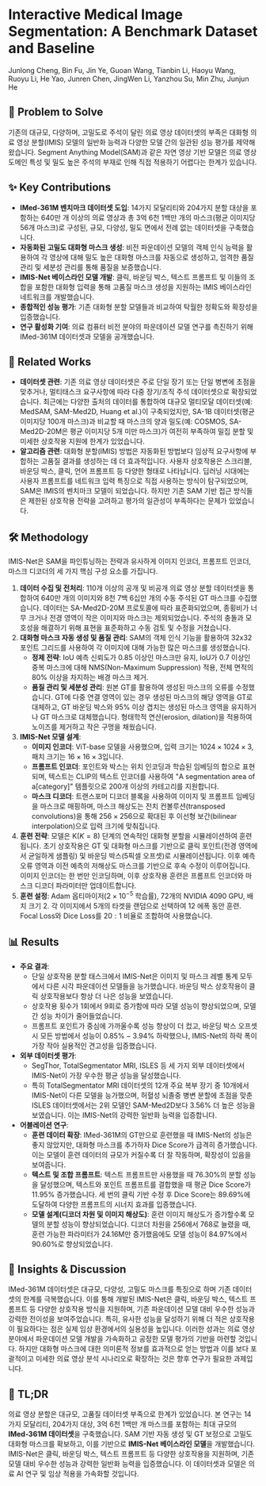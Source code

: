 # Interactive Medical Image Segmentation: A Benchmark Dataset and Baseline

Junlong Cheng, Bin Fu, Jin Ye, Guoan Wang, Tianbin Li, Haoyu Wang, Ruoyu Li, He Yao, Junren Chen, JingWen Li, Yanzhou Su, Min Zhu, Junjun He

## 🧩 Problem to Solve

기존의 대규모, 다양하며, 고밀도로 주석이 달린 의료 영상 데이터셋의 부족은 대화형 의료 영상 분할(IMIS) 모델의 일반화 능력과 다양한 모델 간의 일관된 성능 평가를 제약해왔습니다. Segment Anything Model(SAM)과 같은 자연 영상 기반 모델은 의료 영상 도메인 특성 및 밀도 높은 주석의 부재로 인해 직접 적용하기 어렵다는 한계가 있습니다.

## ✨ Key Contributions

- **IMed-361M 벤치마크 데이터셋 도입**: 14가지 모달리티와 204가지 분할 대상을 포함하는 640만 개 이상의 의료 영상과 총 3억 6천 1백만 개의 마스크(평균 이미지당 56개 마스크)로 구성된, 규모, 다양성, 밀도 면에서 전례 없는 데이터셋을 구축했습니다.
- **자동화된 고밀도 대화형 마스크 생성**: 비전 파운데이션 모델의 객체 인식 능력을 활용하여 각 영상에 대해 밀도 높은 대화형 마스크를 자동으로 생성하고, 엄격한 품질 관리 및 세분성 관리를 통해 품질을 보증했습니다.
- **IMIS-Net 베이스라인 모델 개발**: 클릭, 바운딩 박스, 텍스트 프롬프트 및 이들의 조합을 포함한 대화형 입력을 통해 고품질 마스크 생성을 지원하는 IMIS 베이스라인 네트워크를 개발했습니다.
- **종합적인 성능 평가**: 기존 대화형 분할 모델들과 비교하여 탁월한 정확도와 확장성을 입증했습니다.
- **연구 활성화 기여**: 의료 컴퓨터 비전 분야의 파운데이션 모델 연구를 촉진하기 위해 IMed-361M 데이터셋과 모델을 공개했습니다.

## 📎 Related Works

- **데이터셋 관련**: 기존 의료 영상 데이터셋은 주로 단일 장기 또는 단일 병변에 초점을 맞추거나, 멀티태스크 요구사항에 따라 다중 장기/조직 주석 데이터셋으로 확장되었습니다. 최근에는 다양한 출처의 데이터를 통합하여 대규모 멀티모달 데이터셋(예: MedSAM, SAM-Med2D, Huang et al.)이 구축되었지만, SA-1B 데이터셋(평균 이미지당 100개 마스크)과 비교할 때 마스크의 양과 밀도(예: COSMOS, SA-Med2D-20M은 평균 이미지당 5개 미만 마스크)가 여전히 부족하여 밀집 분할 및 미세한 상호작용 지원에 한계가 있었습니다.
- **알고리즘 관련**: 대화형 분할(IMIS) 방법은 자동화된 방법보다 임상적 요구사항에 부합하는 고품질 결과를 생성하는 데 더 효과적입니다. 사용자 상호작용은 스크리블, 바운딩 박스, 클릭, 언어 프롬프트 등 다양한 형태로 나타납니다. 딥러닝 시대에는 사용자 프롬프트를 네트워크 입력 특징으로 직접 사용하는 방식이 탐구되었으며, SAM은 IMIS의 벤치마크 모델이 되었습니다. 하지만 기존 SAM 기반 접근 방식들은 제한된 상호작용 전략을 고려하고 평가의 일관성이 부족하다는 문제가 있었습니다.

## 🛠️ Methodology

IMIS-Net은 SAM을 파인튜닝하는 전략과 유사하게 이미지 인코더, 프롬프트 인코더, 마스크 디코더의 세 가지 핵심 구성 요소를 가집니다.

1. **데이터 수집 및 전처리**: 110개 이상의 공개 및 비공개 의료 영상 분할 데이터셋을 통합하여 640만 개의 이미지와 8천 7백 6십만 개의 수동 주석된 GT 마스크를 수집했습니다. 데이터는 SA-Med2D-20M 프로토콜에 따라 표준화되었으며, 종횡비가 너무 크거나 전경 영역이 작은 이미지와 마스크는 제외되었습니다. 주석의 충돌과 모호성을 해결하기 위해 표현을 표준화하고 수동 검토 및 수정을 거쳤습니다.
2. **대화형 마스크 자동 생성 및 품질 관리**: SAM의 객체 인식 기능을 활용하여 32x32 포인트 그리드를 사용하여 각 이미지에 대해 가능한 많은 마스크를 생성했습니다.
   - **정제 전략**: IoU 예측 신뢰도가 $0.85$ 이상인 마스크만 유지, IoU가 $0.7$ 이상인 중복 마스크에 대해 NMS(Non-Maximum Suppression) 적용, 전체 면적의 $80\%$ 이상을 차지하는 배경 마스크 제거.
   - **품질 관리 및 세분성 관리**: 원본 GT를 활용하여 생성된 마스크의 오류를 수정했습니다. GT에 다중 연결 영역이 있는 경우 생성된 마스크의 해당 영역을 GT로 대체하고, GT 바운딩 박스와 $95\%$ 이상 겹치는 생성된 마스크 영역을 유지하거나 GT 마스크로 대체했습니다. 형태학적 연산(erosion, dilation)을 적용하여 노이즈를 제거하고 작은 구멍을 채웠습니다.
3. **IMIS-Net 모델 설계**:
   - **이미지 인코더**: ViT-base 모델을 사용했으며, 입력 크기는 $1024 \times 1024 \times 3$, 패치 크기는 $16 \times 16 \times 3$입니다.
   - **프롬프트 인코더**: 포인트와 박스는 위치 인코딩과 학습된 임베딩의 합으로 표현되며, 텍스트는 CLIP의 텍스트 인코더를 사용하여 "A segmentation area of a[category]" 템플릿으로 200개 이상의 카테고리를 지원합니다.
   - **마스크 디코더**: 트랜스포머 디코더 블록을 사용하여 이미지 및 프롬프트 임베딩을 마스크로 매핑하며, 마스크 해상도는 전치 컨볼루션(transposed convolutions)을 통해 $256 \times 256$으로 확대된 후 이선형 보간(bilinear interpolation)으로 입력 크기에 맞춰집니다.
4. **훈련 전략**: 모델은 K($K=8$) 단계의 연속적인 대화형 분할을 시뮬레이션하여 훈련됩니다. 초기 상호작용은 GT 및 대화형 마스크를 기반으로 클릭 포인트(전경 영역에서 균일하게 샘플링) 및 바운딩 박스(5픽셀 오프셋)로 시뮬레이션됩니다. 이후 예측 오류 영역과 이전 예측의 저해상도 마스크를 기반으로 후속 수정이 이루어집니다. 이미지 인코더는 한 번만 인코딩하며, 이후 상호작용 훈련은 프롬프트 인코더와 마스크 디코더 파라미터만 업데이트합니다.
5. **훈련 설정**: Adam 옵티마이저($2 \times 10^{-5}$ 학습률), 72개의 NVIDIA 4090 GPU, 배치 크기 2. 각 이미지에서 5개의 타겟을 랜덤으로 선택하여 12 에폭 동안 훈련. Focal Loss와 Dice Loss를 $20:1$ 비율로 조합하여 사용했습니다.

## 📊 Results

- **주요 결과**:
  - 단일 상호작용 분할 태스크에서 IMIS-Net은 이미지 및 마스크 레벨 통계 모두에서 다른 시각 파운데이션 모델들을 능가했습니다. 바운딩 박스 상호작용이 클릭 상호작용보다 항상 더 나은 성능을 보였습니다.
  - 상호작용 횟수가 1회에서 9회로 증가함에 따라 모델 성능이 향상되었으며, 모델 간 성능 차이가 줄어들었습니다.
  - 프롬프트 포인트가 중심에 가까울수록 성능 향상이 더 컸고, 바운딩 박스 오프셋 시 모든 방법에서 성능이 $0.85\%-3.94\%$ 하락했으나, IMIS-Net의 하락 폭이 가장 작아 실용적인 견고성을 입증했습니다.
- **외부 데이터셋 평가**:
  - SegThor, TotalSegmentator MRI, ISLES 등 세 가지 외부 데이터셋에서 IMIS-Net이 가장 우수한 평균 성능을 달성했습니다.
  - 특히 TotalSegmentator MRI 데이터셋의 12개 주요 복부 장기 중 10개에서 IMIS-Net이 다른 모델을 능가했으며, 허혈성 뇌졸중 병변 분할에 초점을 맞춘 ISLES 데이터셋에서는 2위 모델인 SAM-Med2D보다 $3.56\%$ 더 높은 성능을 보였습니다. 이는 IMIS-Net의 강력한 일반화 능력을 입증합니다.
- **어블레이션 연구**:
  - **훈련 데이터 확장**: IMed-361M의 GT만으로 훈련했을 때 IMIS-Net의 성능은 좋지 않았지만, 대화형 마스크를 추가하자 Dice Score가 급격히 증가했습니다. 이는 모델이 훈련 데이터의 규모가 커질수록 더 잘 작동하며, 확장성이 있음을 보여줍니다.
  - **텍스트 및 조합 프롬프트**: 텍스트 프롬프트만 사용했을 때 $76.30\%$의 분할 성능을 달성했으며, 텍스트와 포인트 프롬프트를 결합했을 때 평균 Dice Score가 $11.95\%$ 증가했습니다. 세 번의 클릭 기반 수정 후 Dice Score는 $89.69\%$에 도달하여 다양한 프롬프트의 시너지 효과를 입증했습니다.
  - **모델 설계(디코더 차원 및 이미지 해상도)**: 훈련 이미지 해상도가 증가할수록 모델의 분할 성능이 향상되었습니다. 디코더 차원을 $256$에서 $768$로 늘렸을 때, 훈련 가능한 파라미터가 $24.16$M만 증가했음에도 모델 성능이 $84.97\%$에서 $90.60\%$로 향상되었습니다.

## 🧠 Insights & Discussion

IMed-361M 데이터셋은 대규모, 다양성, 고밀도 마스크를 특징으로 하며 기존 데이터셋의 한계를 극복했습니다. 이를 통해 개발된 IMIS-Net은 클릭, 바운딩 박스, 텍스트 프롬프트 등 다양한 상호작용 방식을 지원하며, 기존 파운데이션 모델 대비 우수한 성능과 강력한 전이성을 보여주었습니다. 특히, 유사한 성능을 달성하기 위해 더 적은 상호작용이 필요하다는 점은 실제 임상 환경에서의 실용성을 높입니다. 이러한 성과는 의료 영상 분야에서 파운데이션 모델 개발을 가속화하고 공정한 모델 평가의 기반을 마련할 것입니다. 하지만 대화형 마스크에 대한 의미론적 정보를 효과적으로 얻는 방법과 이를 보다 포괄적이고 미세한 의료 영상 분석 시나리오로 확장하는 것은 향후 연구가 필요한 과제입니다.

## 📌 TL;DR

의료 영상 분할은 대규모, 고품질 데이터셋 부족으로 한계가 있었습니다. 본 연구는 14가지 모달리티, 204가지 대상, 3억 6천 1백만 개 마스크를 포함하는 최대 규모의 **IMed-361M 데이터셋**을 구축했습니다. SAM 기반 자동 생성 및 GT 보정으로 고밀도 대화형 마스크를 확보하고, 이를 기반으로 **IMIS-Net 베이스라인 모델**을 개발했습니다. IMIS-Net은 클릭, 바운딩 박스, 텍스트 프롬프트 등 다양한 상호작용을 지원하며, 기존 모델 대비 우수한 성능과 강력한 일반화 능력을 입증했습니다. 이 데이터셋과 모델은 의료 AI 연구 및 임상 적용을 가속화할 것입니다.
